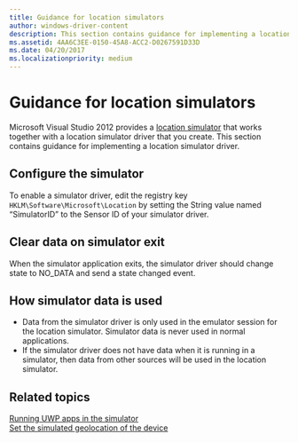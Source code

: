 ```yaml
---
title: Guidance for location simulators
author: windows-driver-content
description: This section contains guidance for implementing a location simulator driver.
ms.assetid: 4AA6C3EE-0150-45A8-ACC2-D0267591D33D
ms.date: 04/20/2017
ms.localizationpriority: medium
---
```


# Guidance for location simulators


Microsoft Visual Studio 2012 provides a [location simulator](http://msdn.microsoft.com/library/windows/apps/hh441475.aspx#bkmk-set-the-simulated-geo-location-of-the-device) that works together with a location simulator driver that you create. This section contains guidance for implementing a location simulator driver.

## Configure the simulator


To enable a simulator driver, edit the registry key `HKLM\Software\Microsoft\Location` by setting the String value named “SimulatorID” to the Sensor ID of your simulator driver.

## Clear data on simulator exit


When the simulator application exits, the simulator driver should change state to NO\_DATA and send a state changed event.

## How simulator data is used


-   Data from the simulator driver is only used in the emulator session for the location simulator. Simulator data is never used in normal applications.
-   If the simulator driver does not have data when it is running in a simulator, then data from other sources will be used in the location simulator.

## Related topics
[Running UWP apps in the simulator](http://msdn.microsoft.com/library/windows/apps/hh441475.aspx)  
[Set the simulated geolocation of the device](http://msdn.microsoft.com/library/windows/apps/hh441475.aspx#bkmk-set-the-simulated-geo-location-of-the-device)  



